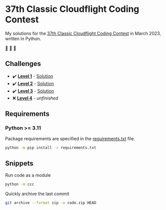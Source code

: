 # 37th Classic Cloudflight Coding Contest

My solutions for the [37th Classic Cloudflight Coding Contest](https://codingcontest.org/) in March 2023, written in Python.

:goat: :goat: :goat:

## Challenges

- :heavy_check_mark: **[Level 1](data/Level%201.pdf)** - [Solution](/../level1/ccc/contest.py)
- :heavy_check_mark: **[Level 2](data/Level%202.pdf)** - [Solution](/../level2/ccc/contest.py)
- :heavy_check_mark: **[Level 3](data/Level%203.pdf)** - [Solution](/../level3/ccc/contest.py)
- :x: **[Level 4](data/Level%204.pdf)** - *unfinished*

## Requirements

### Python >= 3.11

Package requirements are specified in the [requirements.txt](requirements.txt) file.

```sh
python -m pip install -r requirements.txt
```

## Snippets

Run code as a module

```sh
python -m ccc
```

Quickly archive the last commit

```sh
git archive --format zip -o code.zip HEAD
```
